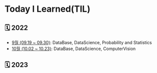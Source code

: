 # Today I Learned(TIL)
## 🗓 2022
- [9월 (09.19 ~ 09.30)](https://github.com/Yn-Jy/TIL/blob/main/MyTIL/202209.md): DataBase, DataScience, Probability and Statistics
- [10월 (10.02 ~ 10.23)](https://github.com/Yn-Jy/TIL/blob/main/MyTIL/202210.md): DataBase, DataScience, ComputerVision

## 🗓 2023
